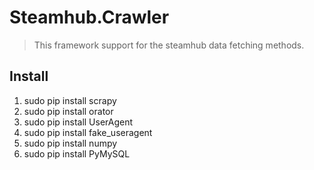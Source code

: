 # Steamhub.Crawler
> This framework support for the steamhub data fetching methods.

## Install

1. sudo pip install scrapy
2. sudo pip install orator
3. sudo pip install UserAgent
4. sudo pip install fake_useragent
5. sudo pip install numpy
6. sudo pip install PyMySQL
